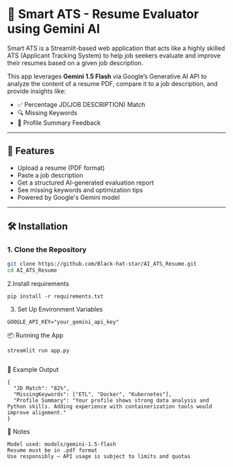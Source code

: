 # 🧠 Smart ATS - Resume Evaluator using Gemini AI

Smart ATS is a Streamlit-based web application that acts like a highly skilled ATS (Applicant Tracking System) to help job seekers evaluate and improve their resumes based on a given job description.

This app leverages **Gemini 1.5 Flash** via Google’s Generative AI API to analyze the content of a resume PDF, compare it to a job description, and provide insights like:

- ✅ Percentage JD(JOB DESCRIPTION) Match  
- 🔍 Missing Keywords  
- 📝 Profile Summary Feedback

---

## 🚀 Features

- Upload a resume (PDF format)
- Paste a job description
- Get a structured AI-generated evaluation report
- See missing keywords and optimization tips
- Powered by Google's Gemini model

---

## 🛠️ Installation

### 1. Clone the Repository
```bash
git clone https://github.com/Black-hat-star/AI_ATS_Resume.git
cd AI_ATS_Resume

```
2.Install requirements
```
pip install -r requirements.txt

```
3. Set Up Environment Variables
```Create a .env file in the root directory and add your Google API key:
GOOGLE_API_KEY="your_gemini_api_key"

```
📦 Running the App
```
streamlit run app.py


```
🧪 Example Output
```
{
  "JD Match": "82%",
  "MissingKeywords": ["ETL", "Docker", "Kubernetes"],
  "Profile Summary": "Your profile shows strong data analysis and Python skills. Adding experience with containerization tools would improve alignment."
}

```
📝 Notes
```
Model used: models/gemini-1.5-flash
Resume must be in .pdf format
Use responsibly — API usage is subject to limits and quotas


